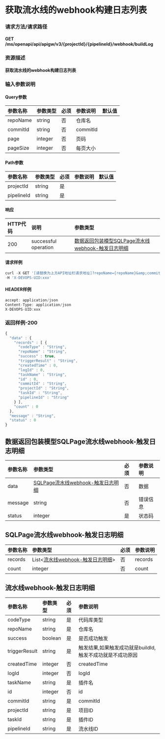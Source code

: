 # 获取流水线的webhook构建日志列表

### 请求方法/请求路径

#### GET  /ms/openapi/api/apigw/v3/{projectId}/{pipelineId}/webhook/buildLog

### 资源描述

#### 获取流水线的webhook构建日志列表

### 输入参数说明

#### Query参数

| 参数名称 | 参数类型 | 必须 | 参数说明 | 默认值 |
| :--- | :--- | :--- | :--- | :--- |
| repoName | string | 否 | 仓库名 |  |
| commitId | string | 否 | commitId |  |
| page | integer | 否 | 页码 |  |
| pageSize | integer | 否 | 每页大小 |  |

#### Path参数

| 参数名称 | 参数类型 | 必须 | 参数说明 | 默认值 |
| :--- | :--- | :--- | :--- | :--- |
| projectId | string | 是 |  |  |
| pipelineId | string | 是 |  |  |

#### 响应

| HTTP代码 | 说明 | 参数类型 |
| :--- | :--- | :--- |
| 200 | successful operation | [数据返回包装模型SQLPage流水线webhook-触发日志明细](get-the-pipelines-webhook-build-log-list.md) |

#### 请求样例

```javascript
curl -X GET '[请替换为上方API地址栏请求地址]?repoName={repoName}&amp;commitId={commitId}&amp;page={page}&amp;pageSize={pageSize}' \
-H 'X-DEVOPS-UID:xxx'
```

#### HEADER样例

```javascript
accept: application/json
Content-Type: application/json
X-DEVOPS-UID:xxx
```

### 返回样例-200

```javascript
{
  "data" : {
    "records" : [ {
      "codeType" : "String",
      "repoName" : "String",
      "success" : true,
      "triggerResult" : "String",
      "createdTime" : 0,
      "logId" : 0,
      "taskName" : "String",
      "id" : 0,
      "commitId" : "String",
      "projectId" : "String",
      "taskId" : "String",
      "pipelineId" : "String"
    } ],
    "count" : 0
  },
  "message" : "String",
  "status" : 0
}
```

## 数据返回包装模型SQLPage流水线webhook-触发日志明细

| 参数名称 | 参数类型 | 必须 | 参数说明 |
| :--- | :--- | :--- | :--- |
| data | [SQLPage流水线webhook-触发日志明细](get-the-pipelines-webhook-build-log-list.md) | 否 | 数据 |
| message | string | 否 | 错误信息 |
| status | integer | 是 | 状态码 |

## SQLPage流水线webhook-触发日志明细

| 参数名称 | 参数类型 | 必须 | 参数说明 |
| :--- | :--- | :--- | :--- |
| records | List&lt;[流水线webhook-触发日志明细](get-the-pipelines-webhook-build-log-list.md)&gt; | 否 | records |
| count | integer | 否 | count |

## 流水线webhook-触发日志明细

| 参数名称 | 参数类型 | 必须 | 参数说明 |
| :--- | :--- | :--- | :--- |
| codeType | string | 是 | 代码库类型 |
| repoName | string | 是 | 仓库名 |
| success | boolean | 是 | 是否成功触发 |
| triggerResult | string | 是 | 触发结果,如果触发成功就是buildId,触发不成功就是不成功原因 |
| createdTime | integer | 否 | createdTime |
| logId | integer | 否 | logId |
| taskName | string | 是 | 插件名 |
| id | integer | 否 | id |
| commitId | string | 是 | commitId |
| projectId | string | 是 | 项目ID |
| taskId | string | 是 | 插件ID |
| pipelineId | string | 是 | 流水线ID |

